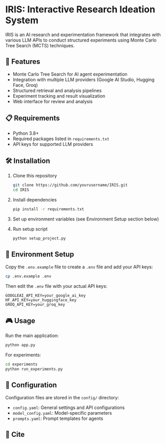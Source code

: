 # IRIS: Interactive Research Ideation System

IRIS is an AI research and experimentation framework that integrates with various LLM APIs to conduct structured experiments using Monte Carlo Tree Search (MCTS) techniques.

## 🚀 Features

- Monte Carlo Tree Search for AI agent experimentation
- Integration with multiple LLM providers (Google AI Studio, Hugging Face, Groq)
- Structured retrieval and analysis pipelines
- Experiment tracking and result visualization
- Web interface for review and analysis

## 📋 Requirements

- Python 3.8+
- Required packages listed in `requirements.txt`
- API keys for supported LLM providers

## 🛠️ Installation

1. Clone this repository
   ```bash
   git clone https://github.com/yourusername/IRIS.git
   cd IRIS
   ```

2. Install dependencies
   ```bash
   pip install -r requirements.txt
   ```

3. Set up environment variables (see Environment Setup section below)

4. Run setup script
   ```bash
   python setup_project.py
   ```

## 🔧 Environment Setup

Copy the `.env.example` file to create a `.env` file and add your API keys:

```bash
cp .env.example .env
```

Then edit the `.env` file with your actual API keys:

```
GOOGLEAI_API_KEY=your_google_ai_key
HF_API_KEY=your_huggingface_key
GROQ_API_KEY=your_groq_key
```

## 🎮 Usage

Run the main application:

```bash
python app.py
```

For experiments:

```bash
cd experiments
python run_experiments.py
```

## 📝 Configuration

Configuration files are stored in the `config/` directory:
- `config.yaml`: General settings and API configurations
- `model_config.yaml`: Model-specific parameters
- `prompts.yaml`: Prompt templates for agents

## 📧 Cite